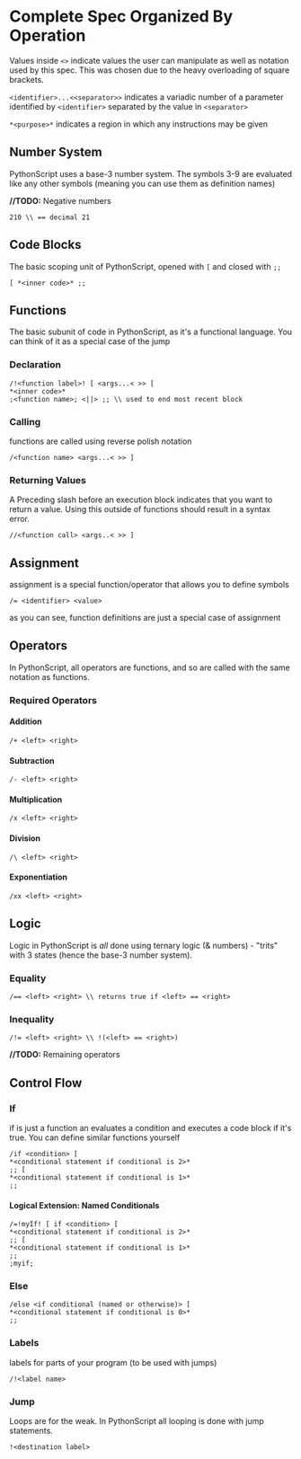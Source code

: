 # Complete Spec Organized By Operation

Values inside `<>` indicate values the user can manipulate as well as notation used by this spec. This was chosen due to the heavy overloading of square brackets.

`<identifier>...<<separator>>` indicates a variadic number of a parameter identified by `<identifier>` separated by the value in `<separator>`

`*<purpose>*` indicates a region in which any instructions may be given

## Number System

PythonScript uses a base-3 number system. The symbols 3-9 are evaluated like any other symbols (meaning you can use them as definition names)

**//TODO:** Negative numbers

```PythonScript
210 \\ == decimal 21
```

## Code Blocks

The basic scoping unit of PythonScript, opened with `[` and closed with `;;`

```PythonScript
[ *<inner code>* ;;
```

## Functions

The basic subunit of code in PythonScript, as it's a functional language. You can think of it as a special case of the jump

### Declaration

```PythonScript
/!<function label>! [ <args...< >> [
*<inner code>*
;<function name>; <||> ;; \\ used to end most recent block
```

### Calling

functions are called using reverse polish notation

```PythonScript
/<function name> <args...< >> ]
```

### Returning Values

A Preceding slash before an execution block indicates that you want to return a value. Using this outside of functions should result in a syntax error.

```PythonScript
//<function call> <args..< >> ]
```

## Assignment

assignment is a special function/operator that allows you to define symbols

```PythonScript
/= <identifier> <value>
```

as you can see, function definitions are just a special case of assignment

## Operators

In PythonScript, all operators are functions, and so are called with the same notation as functions.

### Required Operators

#### Addition

```PythonScript
/+ <left> <right>
```

#### Subtraction

```PythonScript
/- <left> <right>
```

#### Multiplication

```PythonScript
/x <left> <right>
```

#### Division

```PythonScript
/\ <left> <right>
```

#### Exponentiation

[//]: # (TODO: add "variadic" exponentiation operator to spec)

```PythonScript
/xx <left> <right>
```

## Logic

Logic in PythonScript is *all* done using ternary logic (& numbers) - "trits" with 3 states (hence the base-3 number system).

### Equality

```PythonScript
/== <left> <right> \\ returns true if <left> == <right>
```

### Inequality

[FIXME]: # (Might need to change based off how NOT is implemented)

```PythonScript
/!= <left> <right> \\ !(<left> == <right>) 
```

**//TODO:** Remaining operators

[//]: https://hackaday.io/project/164907-ternary-computing-menagerie/log/162816-tritwise-operations-and-eating-crow (This might be a good reference)

## Control Flow

### If

if is just a function an evaluates a condition and executes a code block if it's true. You can define similar functions yourself 

```PythonScript
/if <condition> [
*<conditional statement if conditional is 2>*
;; [
*<conditional statement if conditional is 1>*
;;
```

#### Logical Extension: Named Conditionals

[//]: # (Not needed?)

```PythonScript
/=!myIf! [ if <condition> [
*<conditional statement if conditional is 2>*
;; [
*<conditional statement if conditional is 1>*
;;
;myif;
```

### Else

```PythonScript
/else <if conditional (named or otherwise)> [
*<conditional statement if conditional is 0>*
;;
```

### Labels

labels for parts of your program (to be used with jumps)

```PythonScript
/!<label name>
```

### Jump

Loops are for the weak. In PythonScript all looping is done with jump statements.

```PythonScript
!<destination label>
```

